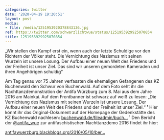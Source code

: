 ```yaml
---
categories: twitter
date: '2020-04-19 19:20:51'
layout: post
media:
- file: /media/1251953920378843136.jpg
ref: https://twitter.com/schwarzlichtwue/status/1251953929925070854
title: 1251953929925070854
---
```

„Wir stellen den Kampf erst ein, wenn auch der letzte Schuldige vor den Richtern der Völker steht. Die Vernichtung des Nazismus mit seinen Wurzeln ist unsere Losung. Der Aufbau einer neuen Welt des Friedens und der Freiheit ist unser Ziel. 
Das sind wir unseren gemordeten Kameraden und ihren Angehörigen schuldig“



Am Tag genau vor 75 Jahren verfassten die ehemaligen Gefangenen des KZ Buchenwald den Schwur von Buchenwald.
Auf dem Foto seht ihr die Nachttanzdemonstration der Antifa Würzburg zum 8. Mai aus dem Jahre 2016 am Mainkai.
Auf dem Frontbanner ist schwarz auf weiß zu lesen: „Die Vernichtung des Nazismus mit seinen Wurzeln ist unsere Losung. Der Aufbau einer neuen Welt des Friedens und der Freiheit ist unser Ziel.“ ¹
Hier könnt ihr das Original-Dokument auf der Homepage der Gedenkstätte des KZ Buchenwald nachlesen: [buchenwald.de/fileadmin/buch…](https://www.buchenwald.de/fileadmin/buchenwald/download/der_ort/Buchenwaldschwur.pdf)
¹ Den Bericht der [@antifa_wue](https://twitter.com/antifa_wue) zur antifaschistischen Nachttanzdemo 2016 findet ihr hier: 

[antifawuerzburg.blackblogs.org/2016/05/10/ber…](https://antifawuerzburg.blackblogs.org/2016/05/10/bericht-zum-antifaschistischen-aktionswochenende-vom-6-8-mai/)